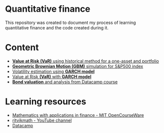 # Quantitative finance

This repository was created to document my process of learning quantitative finance and the code created during it.

# Content
* <a href="https://github.com/mikolajhojda/quantitative-finance/blob/main/value_at_risk.ipynb"><b>Value at Risk (VaR)</b> using historical method for a one-asset and portfolio</a>
* <a href="https://github.com/mikolajhojda/quantitative-finance/blob/main/geometric_brownian_motion.ipynb"><b>Geometric Brownian Motion (GBM)</b> simulation for S&P500 index</a>
* <a href="https://github.com/mikolajhojda/quantitative-finance/blob/main/garch_model.ipynb">Volatility estimation using <b>GARCH model</b></a>
* <a href="https://github.com/mikolajhojda/quantitative-finance/blob/main/garch_var.ipynb">Value at Risk <b>(VaR)</b> with <b>GARCH model</b></a>
* <a href="https://github.com/mikolajhojda/quantitative-finance/blob/main/bonds_valuation.ipynb"><b>Bond valuation</b> and analysis from Datacamp course</b></a>

# Learning resources
* <a href="https://ocw.mit.edu/courses/18-s096-topics-in-mathematics-with-applications-in-finance-fall-2013">Mathematics with applications in finance - MIT OpenCourseWare</a>
* <a href="https://www.youtube.com/@ritvikmath">ritvikmath - YouTube channel</a>
* <a href="https://www.datacamp.com/">Datacamp</a>

